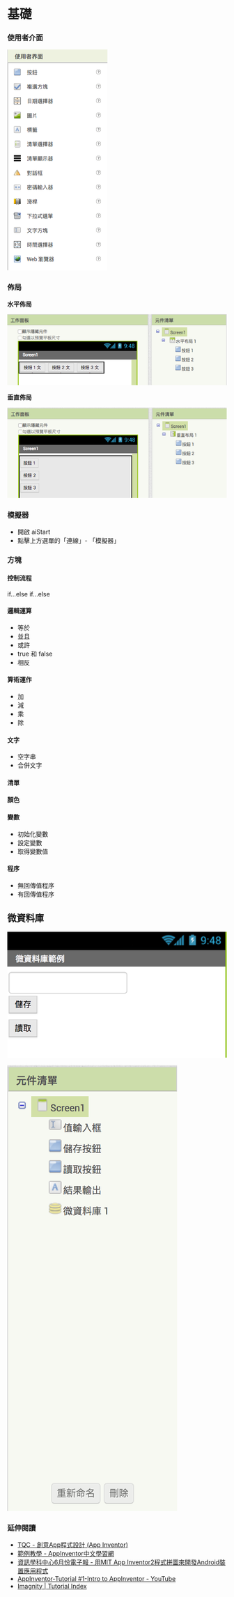 # 基礎

### 使用者介面

![](assets/user-interface.png)

### 佈局

**水平佈局**

![](assets/horizontal.png)

**垂直佈局**

![](assets/vertical.png)

### 模擬器

* 開啟 aiStart
* 點擊上方選單的「連線」- 「模擬器」

### 方塊

#### 控制流程

if...else if...else


#### 邏輯運算

* 等於
* 並且
* 或許
* true 和 false
* 相反

#### 算術運作

* 加
* 減
* 乘
* 除

#### 文字

* 空字串
* 合併文字

#### 清單

#### 顏色

#### 變數

* 初始化變數
* 設定變數
* 取得變數值

#### 程序

* 無回傳值程序
* 有回傳值程序

## 微資料庫

![](assets/screen.png)

![](assets/component.png)

### 延伸閱讀

* [TQC - 創意App程式設計 (App Inventor)](http://www.tqcplus.org.tw/content_brochure_IAI.asp)
* [範例教學 - AppInventor中文學習網](http://www.appinventor.tw/exm)
* [資訊學科中心6月份電子報 - 用MIT App Inventor2程式拼圖來開發Android裝置應用程式](http://icerc.tnssh.tn.edu.tw/download/epaper/epaper98/1030630.pdf)
* [AppInventor-Tutorial #1-Intro to AppInventor - YouTube](https://www.youtube.com/watch?v=yDfx3v3NG8A&list=PL_VBOWi_XXBkAjtJLYdyitC8aWQ0XtRdJ&index=1)
* [Imagnity | Tutorial Index](http://www.imagnity.com/tutorial-index/)